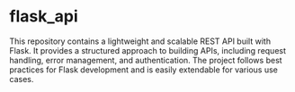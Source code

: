# flask_api
This repository contains a lightweight and scalable REST API built with Flask. It provides a structured approach to building APIs, including request handling, error management, and authentication. The project follows best practices for Flask development and is easily extendable for various use cases.
